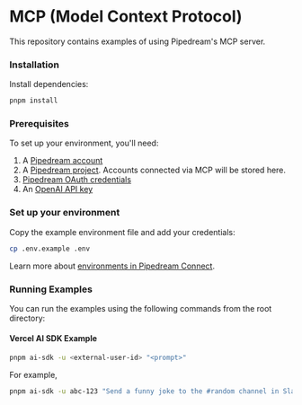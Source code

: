 # MCP (Model Context Protocol)

This repository contains examples of using Pipedream's MCP server.

### Installation

Install dependencies:

```bash
pnpm install
```

### Prerequisites

To set up your environment, you'll need:

1. A [Pipedream account](https://pipedream.com/auth/signup)
2. A [Pipedream project](/projects/#creating-projects). Accounts connected via MCP will be stored here.
3. [Pipedream OAuth credentials](/rest-api/auth/#oauth)
4. An [OpenAI API key](https://platform.openai.com/api-keys)

### Set up your environment

Copy the example environment file and add your credentials:

```bash
cp .env.example .env
```

Learn more about [environments in Pipedream Connect](/connect/managed-auth/environments).

### Running Examples

You can run the examples using the following commands from the root directory:

#### Vercel AI SDK Example

```bash
pnpm ai-sdk -u <external-user-id> "<prompt>"
```

For example,

```bash
pnpm ai-sdk -u abc-123 "Send a funny joke to the #random channel in Slack"
```
